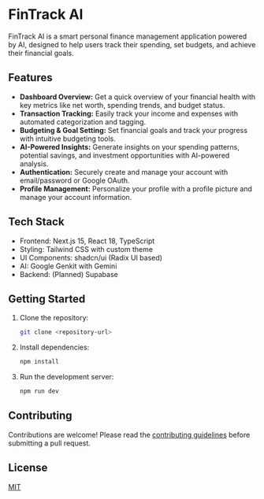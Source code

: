 # FinTrack AI

FinTrack AI is a smart personal finance management application powered by AI, designed to help users track their spending, set budgets, and achieve their financial goals.

## Features

*   **Dashboard Overview:** Get a quick overview of your financial health with key metrics like net worth, spending trends, and budget status.
*   **Transaction Tracking:** Easily track your income and expenses with automated categorization and tagging.
*   **Budgeting & Goal Setting:** Set financial goals and track your progress with intuitive budgeting tools.
*   **AI-Powered Insights:** Generate insights on your spending patterns, potential savings, and investment opportunities with AI-powered analysis.
*   **Authentication:** Securely create and manage your account with email/password or Google OAuth.
*   **Profile Management:** Personalize your profile with a profile picture and manage your account information.

## Tech Stack

*   Frontend: Next.js 15, React 18, TypeScript
*   Styling: Tailwind CSS with custom theme
*   UI Components: shadcn/ui (Radix UI based)
*   AI: Google Genkit with Gemini
*   Backend: (Planned) Supabase

## Getting Started

1.  Clone the repository:

    ```bash
    git clone <repository-url>
    ```
2.  Install dependencies:

    ```bash
    npm install
    ```
3.  Run the development server:

    ```bash
    npm run dev
    ```

## Contributing

Contributions are welcome! Please read the [contributing guidelines](CONTRIBUTING.md) before submitting a pull request.

## License

[MIT](LICENSE)

